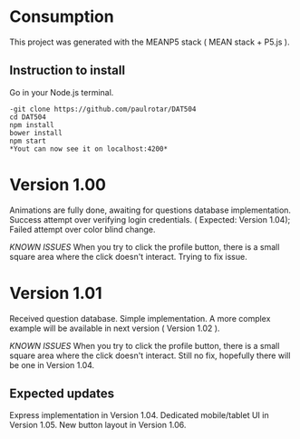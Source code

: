 # Consumption

This project was generated with the MEANP5 stack ( MEAN stack + P5.js ).

## Instruction to install

Go in your Node.js terminal.

```
-git clone https://github.com/paulrotar/DAT504 
cd DAT504
npm install
bower install
npm start
*Yout can now see it on localhost:4200* 

```

# Version 1.00

Animations are fully done, awaiting for questions database implementation.
Success attempt over verifying login credentials. ( Expected: Version 1.04);
Failed attempt over color blind change.

*KNOWN ISSUES*
When you try to click the profile button, there is a small square area where the click doesn't interact.
Trying to fix issue.

# Version 1.01

Received question database.
Simple implementation.
A more complex example will be available in next version ( Version 1.02 ).

*KNOWN ISSUES*
When you try to click the profile button, there is a small square area where the click doesn't interact.
Still no fix, hopefully there will be one in Version 1.04. 

## Expected updates

Express implementation in Version 1.04.
Dedicated mobile/tablet UI in Version 1.05.
New button layout in Version 1.06.